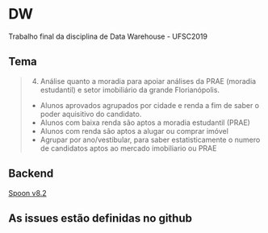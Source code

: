 # DW
Trabalho final da disciplina de Data Warehouse - UFSC2019

## Tema
> 4. Análise quanto a moradia para apoiar análises da PRAE (moradia estudantil) e setor imobiliário da grande Florianópolis.  
> * Alunos aprovados agrupados por cidade e renda a fim de saber o poder aquisitivo do candidato.
> * Alunos com baixa renda são aptos a moradia estudantil (PRAE)
> * Alunos com renda são aptos a alugar ou comprar imóvel
> * Agrupar por ano/vestibular, para saber estatisticamente o numero de candidatos aptos ao mercado imobiliario ou PRAE

## Backend
[Spoon v8.2](https://sourceforge.net/projects/pentaho/)

## As issues estão definidas no github